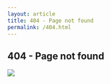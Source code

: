 ```yaml
---
layout: article
title: 404 - Page not found
permalink: /404.html
---
```


## 404 - Page not found

<img src="/assets/static/gifs/404.gif" style="max-width:15rem">

